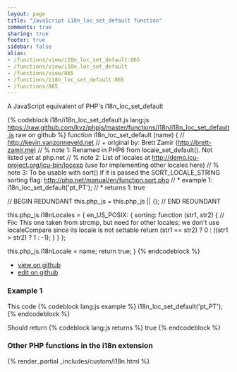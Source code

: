 ```yaml
---
layout: page
title: "JavaScript i18n_loc_set_default function"
comments: true
sharing: true
footer: true
sidebar: false
alias:
- /functions/view/i18n_loc_set_default:865
- /functions/view/i18n_loc_set_default
- /functions/view/865
- /functions/i18n_loc_set_default:865
- /functions/865
---
```

<!-- Generated by Rakefile:build -->
A JavaScript equivalent of PHP's i18n_loc_set_default

{% codeblock i18n/i18n_loc_set_default.js lang:js https://raw.github.com/kvz/phpjs/master/functions/i18n/i18n_loc_set_default.js raw on github %}
function i18n_loc_set_default (name) {
  // http://kevin.vanzonneveld.net
  // +   original by: Brett Zamir (http://brett-zamir.me)
  // %          note 1: Renamed in PHP6 from locale_set_default(). Not listed yet at php.net
  // %          note 2: List of locales at http://demo.icu-project.org/icu-bin/locexp (use for implementing other locales here)
  // %          note 3: To be usable with sort() if it is passed the SORT_LOCALE_STRING sorting flag: http://php.net/manual/en/function.sort.php
  // *     example 1: i18n_loc_set_default('pt_PT');
  // *     returns 1: true

  // BEGIN REDUNDANT
  this.php_js = this.php_js || {};
  // END REDUNDANT

  this.php_js.i18nLocales = {
    en_US_POSIX: {
      sorting: function (str1, str2) { // Fix: This one taken from strcmp, but need for other locales; we don't use localeCompare since its locale is not settable
        return (str1 == str2) ? 0 : ((str1 > str2) ? 1 : -1);
      }
    }
  };

  this.php_js.i18nLocale = name;
  return true;
}
{% endcodeblock %}

 - [view on github](https://github.com/kvz/phpjs/blob/master/functions/i18n/i18n_loc_set_default.js)
 - [edit on github](https://github.com/kvz/phpjs/edit/master/functions/i18n/i18n_loc_set_default.js)

### Example 1
This code
{% codeblock lang:js example %}
i18n_loc_set_default('pt_PT');
{% endcodeblock %}

Should return
{% codeblock lang:js returns %}
true
{% endcodeblock %}


### Other PHP functions in the i18n extension
{% render_partial _includes/custom/i18n.html %}
